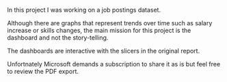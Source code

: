 In this project I was working on a job postings dataset.

Although there are graphs that represent trends over time such as salary increase or skills changes, 
the main mission for this project is the dashboard and not the story-telling.

The dashboards are interactive with the slicers in the original report.

Unfortnately Microsoft demands a subscription to share it as is but feel free to review the PDF export.
